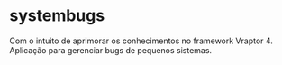 # systembugs
Com o intuito de aprimorar os conhecimentos no framework Vraptor 4. Aplicação para gerenciar bugs de pequenos sistemas.
